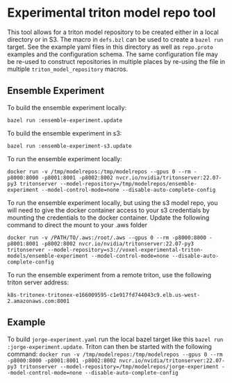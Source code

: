 # Experimental triton model repo tool

This tool allows for a triton model repository to be created either in a local directory or in S3. The macro in `defs.bzl` can be used to create a `bazel run` target. See the example yaml files in this directory as well as `repo.proto` examples and the configuration schema. The same configuration file may be re-used to construct repositories in multiple places by re-using the file in multiple `triton_model_repository` macros.

## Ensemble Experiment

To build the ensemble experiment locally:

`bazel run :ensemble-experiment.update`

To build the ensemble experiment in s3:

`bazel run :ensemble-experiment-s3.update`

To run the ensemble experiment locally:

`docker run -v /tmp/modelrepos:/tmp/modelrepos --gpus 0 --rm -p8000:8000 -p8001:8001 -p8002:8002 nvcr.io/nvidia/tritonserver:22.07-py3 tritonserver --model-repository=/tmp/modelrepos/ensemble-experiment --model-control-mode=none --disable-auto-complete-config`

To run the ensemble experiment locally, but using the s3 model repo, you will need to give the docker container access to your s3 credentials by mounting the credentials to the docker container. Update the following command to direct the mount to your .aws folder

`docker run -v /PATH/TO/.aws:/root/.aws --gpus 0 --rm -p8000:8000 -p8001:8001 -p8002:8002 nvcr.io/nvidia/tritonserver:22.07-py3 tritonserver --model-repository=s3://voxel-experimental-triton-models/ensemble-experiment --model-control-mode=none --disable-auto-complete-config`

To run the ensemble experiment from a remote triton, use the following triton server address:

`k8s-tritonex-tritonex-e166009595-c1e917fd744043c9.elb.us-west-2.amazonaws.com:8001`

## Example

To build `jorge-experiment.yaml` run the local bazel target like this `bazel run :jorge-experiment.update`. Triton can then be started with the following command: `docker run -v /tmp/modelrepos:/tmp/modelrepos --gpus 0 --rm -p8000:8000 -p8001:8001 -p8002:8002 nvcr.io/nvidia/tritonserver:22.07-py3 tritonserver --model-repository=/tmp/modelrepos/jorge-experiment --model-control-mode=none --disable-auto-complete-config`
